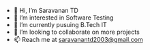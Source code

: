 - 👋 Hi, I’m Saravanan TD
- 👀 I’m interested in Software Testing
- 🌱 I’m currently pusuing B.Tech IT
- 💞️ I’m looking to collaborate on more projects
- 📫 Reach me at saravanantd2003@gmail.com 

<!---
tds2003/tds2003 is a ✨ special ✨ repository because its `README.md` (this file) appears on your GitHub profile.
You can click the Preview link to take a look at your changes.
--->
